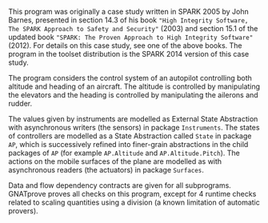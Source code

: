 This program was originally a case study written in SPARK 2005 by John Barnes,
presented in section 14.3 of his book `"High Integrity Software, The SPARK
Approach to Safety and Security"` (2003) and section 15.1 of the updated book
`"SPARK: The Proven Approach to High Integrity Software"` (2012). For details on
this case study, see one of the above books. The program in the toolset
distribution is the SPARK 2014 version of this case study.

The program considers the control system of an autopilot controlling both
altitude and heading of an aircraft. The altitude is controlled by manipulating
the elevators and the heading is controlled by manipulating the ailerons and
rudder.

The values given by instruments are modelled as External State Abstraction with
asynchronous writers (the sensors) in package `Instruments`. The states of
controllers are modelled as a State Abstraction called `State` in package `AP`,
which is successively refined into finer-grain abstractions in the child
packages of `AP` (for example `AP.Altitude` and `AP.Altitude.Pitch`). The
actions on the mobile surfaces of the plane are modelled as with asynchronous
readers (the actuators) in package `Surfaces`.

Data and flow dependency contracts are given for all subprograms. GNATprove
proves all checks on this program, except for 4 runtime checks related to
scaling quantities using a division (a known limitation of automatic provers).
